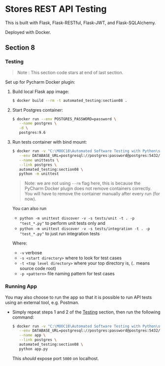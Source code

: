 # Stores REST API Testing

This is built with Flask, Flask-RESTful, Flask-JWT, and Flask-SQLAlchemy.

Deployed with Docker.

## Section 8

### Testing

> Note : This section code stars at end of last section.

Set up for Pycharm Docker plugin:

1. Build local Flask app image:

    ```bash
    $ docker build --rm -t automated_testing:section08 .
    ```
2. Start Postgres container:

    ```bash
    $ docker run --env POSTGRES_PASSWORD=password \
       --name postgres \
       -d \
       postgres:9.6 
    ```
3. Run tests container with bind mount:

    ```bash
    $ docker run -v "C:\MOOC18\Automated Software Testing with Python\section6\code:/code" \
       --env DATABASE_URL=postgresql://postgres:password@postgres:5432/ \
       --name unittests \
       --link postgres \
       automated_testing:section08 \
       python -m unittest
    ```
    
    > Note: we are not using `--rm` flag here, this is because the PyCharm Docker plugin does not remove containers correctly.
    You will have to remove the container manually after every run (for now).
    
    You can also run
    
    - `python -m unittest discover -v -s tests/unit -t . -p "test_*.py"` to perform unit tests only and
    - `python -m unittest discover -v -s tests/integration -t . -p "test_*.py"` to just run integration tests
    
    Where:
    
    - `-v` verbose
    - `-s <start directory>` where to look for test cases
    - `-t <top level directory>` where your top directory is, (`.` means source code root)
    - `-p <pattern>` file naming pattern for test cases

### Running App

You may also choose to run the app so that it is possible to run API tests using an external tool, e.g. Postman.

- Simply repeat steps 1 and 2 of the [Testing](#testing) section, then run the following command:

    ```bash
    $ docker run -v "C:\MOOC18\Automated Software Testing with Python\section6\code:/code" \
       --env DATABASE_URL=postgresql://postgres:password@postgres:5432/ \
       --name app \
       --link postgres \
       automated_testing:section08 \
       python app.py
    ```
    
    This *should* expose port `5000` on localhost.